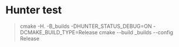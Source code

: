 # Hunter test
> cmake -H. -B_builds -DHUNTER_STATUS_DEBUG=ON -DCMAKE_BUILD_TYPE=Release
> cmake --build _builds --config Release